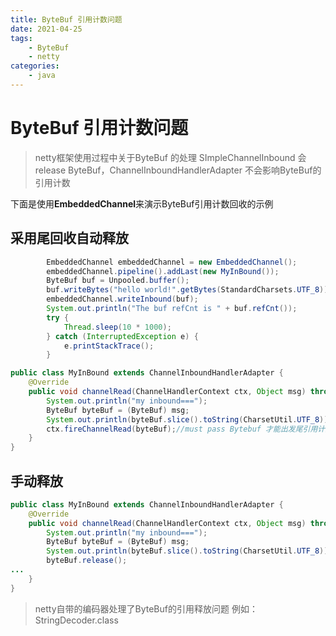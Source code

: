 ```yaml
---
title: ByteBuf 引用计数问题
date: 2021-04-25
tags: 
    - ByteBuf
    - netty
categories: 
    - java
---
```

# ByteBuf 引用计数问题
>  netty框架使用过程中关于ByteBuf 的处理
> SImpleChannelInbound 会release ByteBuf，ChannelInboundHandlerAdapter 不会影响ByteBuf的引用计数


<!-- toc -->


下面是使用**EmbeddedChannel**来演示ByteBuf引用计数回收的示例

## 采用尾回收自动释放
```java
        EmbeddedChannel embeddedChannel = new EmbeddedChannel();
        embeddedChannel.pipeline().addLast(new MyInBound());
        ByteBuf buf = Unpooled.buffer();
        buf.writeBytes("hello world!".getBytes(StandardCharsets.UTF_8));
        embeddedChannel.writeInbound(buf);
        System.out.println("The buf refCnt is " + buf.refCnt());
        try {
            Thread.sleep(10 * 1000);
        } catch (InterruptedException e) {
            e.printStackTrace();
        }
```

```java
public class MyInBound extends ChannelInboundHandlerAdapter {
    @Override
    public void channelRead(ChannelHandlerContext ctx, Object msg) throws Exception {
        System.out.println("my inbound===");
        ByteBuf byteBuf = (ByteBuf) msg;
        System.out.println(byteBuf.slice().toString(CharsetUtil.UTF_8));
        ctx.fireChannelRead(byteBuf);//must pass Bytebuf 才能出发尾引用计数回收
    }
}
```

## 手动释放 

```java
public class MyInBound extends ChannelInboundHandlerAdapter {
    @Override
    public void channelRead(ChannelHandlerContext ctx, Object msg) throws Exception {
        System.out.println("my inbound===");
        ByteBuf byteBuf = (ByteBuf) msg;
        System.out.println(byteBuf.slice().toString(CharsetUtil.UTF_8));
        byteBuf.release();
...
    }
}
```

>  netty自带的编码器处理了ByteBuf的引用释放问题 例如：StringDecoder.class